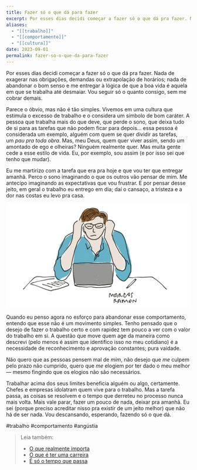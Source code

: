 ```yaml
---
title: Fazer só o que dá para fazer
excerpt: Por esses dias decidi começar a fazer só o que dá pra fazer. Nada de exagerar nas obrigações, demandas ou extrapolação de horários; nada de abandonar o bom senso e me entregar à lógica de que a boa vida é aquela em que se trabalha até desmaiar. Vou seguir só o quanto consigo, sem me cobrar demais.
aliases:
  - "[[trabalho]]"
  - "[[comportamento]]"
  - "[[cultura]]"
date: 2023-09-01
permalink: fazer-so-o-que-da-para-fazer
---
```

Por esses dias decidi começar a fazer só o que dá pra fazer. Nada de exagerar nas obrigações, demandas ou extrapolação de horários; nada de abandonar o bom senso e me entregar à lógica de que a boa vida é aquela em que se trabalha até desmaiar. Vou seguir só o quanto consigo, sem me cobrar demais.

Parece o óbvio, mas não é tão simples. Vivemos em uma cultura que estimula o excesso de trabalho e o considera um símbolo de bom caráter. A pessoa que trabalha mais do que deve, que perde o sono, que deixa tudo de si para as tarefas que não podem ficar para depois… essa pessoa é considerada um exemplo, alguém com quem se quer dividir as tarefas, um *pau pra toda obra*. Mas, meu Deus, quem quer viver assim, sendo um amontado de ego e olheiras? Ninguém realmente quer. Mas muita gente cede a esse estilo de vida. Eu, por exemplo, sou assim (e por isso sei que tenho que mudar).

Eu me martirizo com a tarefa que era pra hoje e que vou ter que entregar amanhã. Perco o sono imaginando o que os outros vão pensar de mim. Me antecipo imaginando as expectativas que vou frustrar. E por pensar desse jeito, em geral o trabalho eu entrego em dia; daí o cansaço, a tristeza e a dor nas costas eu levo pra casa.

<img src="/assets/img/Pasted image 20250302181353.png">

Quando eu penso agora no esforço para abandonar esse comportamento, entendo que esse não é um movimento simples. Tenho pensado que o desejo de fazer o trabalho certo e com rapidez tem pouco a ver com o valor do trabalho em si. A questão que move quem age da maneira como descrevi (pelo menos é assim que identifico isso no meu cotidiano) é a necessidade de reconhecimento e aprovação constantes; pura vaidade.

Não quero que as pessoas pensem mal de *mim*, não desejo que *me* culpem pelo prazo não cumprido, quero que *me* elogiem por ter dado o meu melhor — mesmo fingindo que os elogios não são necessários.

Trabalhar acima dos seus limites beneficia alguém ou algo, certamente. Chefes e empresas idolatram quem vive para o trabalho. Mas a tarefa passa, as coisas se resolvem e o tempo que derreteu no processo nunca mais volta. Mais vale parar, fazer um pouco de nada, deixar pra amanhã. Eu sei (porque preciso acreditar nisso pra existir de um jeito melhor) que não há de ser nada. Vou descansando, esperando, fazendo só o que dá.

#trabalho #comportamento #angústia

> Leia também:
> - <a href="/o-que-realmente-importa">O que realmente importa</a>
> - <a href="/o-que-e-ter-uma-carreira">O que é ter uma carreira</a>
> - <a href="/e-so-o-tempo-que-passa">É só o tempo que passa</a>
